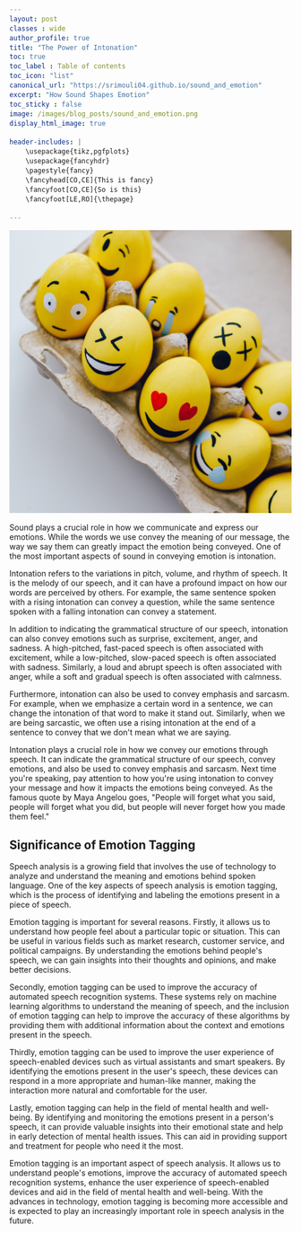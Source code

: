 ```yaml
---
layout: post
classes : wide
author_profile: true
title: "The Power of Intonation"
toc: true
toc_label : Table of contents
toc_icon: "list"
canonical_url: "https://srimouli04.github.io/sound_and_emotion"
excerpt: "How Sound Shapes Emotion"
toc_sticky : false
image: /images/blog_posts/sound_and_emotion.png
display_html_image: true

header-includes: |
    \usepackage{tikz,pgfplots}
    \usepackage{fancyhdr}
    \pagestyle{fancy}
    \fancyhead[CO,CE]{This is fancy}
    \fancyfoot[CO,CE]{So is this}
    \fancyfoot[LE,RO]{\thepage}

---
```

![](/images/blog_posts/sound_and_emotion.png)  

Sound plays a crucial role in how we communicate and express our emotions. While the words we use convey the meaning of our message, the way we say them can greatly impact the emotion being conveyed. One of the most important aspects of sound in conveying emotion is intonation.

Intonation refers to the variations in pitch, volume, and rhythm of speech. It is the melody of our speech, and it can have a profound impact on how our words are perceived by others. For example, the same sentence spoken with a rising intonation can convey a question, while the same sentence spoken with a falling intonation can convey a statement.

In addition to indicating the grammatical structure of our speech, intonation can also convey emotions such as surprise, excitement, anger, and sadness. A high-pitched, fast-paced speech is often associated with excitement, while a low-pitched, slow-paced speech is often associated with sadness. Similarly, a loud and abrupt speech is often associated with anger, while a soft and gradual speech is often associated with calmness.

Furthermore, intonation can also be used to convey emphasis and sarcasm. For example, when we emphasize a certain word in a sentence, we can change the intonation of that word to make it stand out. Similarly, when we are being sarcastic, we often use a rising intonation at the end of a sentence to convey that we don't mean what we are saying.

Intonation plays a crucial role in how we convey our emotions through speech. It can indicate the grammatical structure of our speech, convey emotions, and also be used to convey emphasis and sarcasm. Next time you're speaking, pay attention to how you're using intonation to convey your message and how it impacts the emotions being conveyed. As the famous quote by Maya Angelou goes, "People will forget what you said, people will forget what you did, but people will never forget how you made them feel."


## Significance of Emotion Tagging 

Speech analysis is a growing field that involves the use of technology to analyze and understand the meaning and emotions behind spoken language. One of the key aspects of speech analysis is emotion tagging, which is the process of identifying and labeling the emotions present in a piece of speech.

Emotion tagging is important for several reasons. Firstly, it allows us to understand how people feel about a particular topic or situation. This can be useful in various fields such as market research, customer service, and political campaigns. By understanding the emotions behind people's speech, we can gain insights into their thoughts and opinions, and make better decisions.

Secondly, emotion tagging can be used to improve the accuracy of automated speech recognition systems. These systems rely on machine learning algorithms to understand the meaning of speech, and the inclusion of emotion tagging can help to improve the accuracy of these algorithms by providing them with additional information about the context and emotions present in the speech.

Thirdly, emotion tagging can be used to improve the user experience of speech-enabled devices such as virtual assistants and smart speakers. By identifying the emotions present in the user's speech, these devices can respond in a more appropriate and human-like manner, making the interaction more natural and comfortable for the user.

Lastly, emotion tagging can help in the field of mental health and well-being. By identifying and monitoring the emotions present in a person's speech, it can provide valuable insights into their emotional state and help in early detection of mental health issues. This can aid in providing support and treatment for people who need it the most.

Emotion tagging is an important aspect of speech analysis. It allows us to understand people's emotions, improve the accuracy of automated speech recognition systems, enhance the user experience of speech-enabled devices and aid in the field of mental health and well-being. With the advances in technology, emotion tagging is becoming more accessible and is expected to play an increasingly important role in speech analysis in the future.
